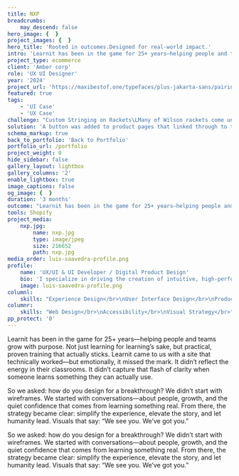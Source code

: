 ```yaml
---
title: NXP
breadcrumbs:
    may_descend: false
hero_image: {  }
project_images: {  }
hero_title: 'Rooted in outcomes.Designed for real-world impact.'
intro: 'Learnit has been in the game for 25+ years—helping people and teams grow with purpose. Not just learning for learning’s sake, but practical, proven training that actually sticks. Learnit came to us with a site that technically worked—but emotionally, it missed the mark. It didn’t reflect the energy in their classrooms. It didn’t capture that flash of clarity when someone learns something they can actually use.'
project_type: ecommerce
client: 'Amber corp'
role: 'UX UI Designer'
year: '2024'
project_url: 'https://maxibestof.one/typefaces/plus-jakarta-sans/pairing/prompt'
featured: true
tags:
    - 'UI Case'
    - 'UX Case'
challenge: "Custom Stringing on Rackets\LMany of Wilson rackets come unstrung. \LIt was therefore important for us to allow customers to add strings to their racket."
solution: 'A button was added to product pages that linked through to their global customiser tool. By utilising URL parameters we were able to get product data passed back to the Shopify cart, ensuring the conversion was able to take place via Shopify.'
schema_markup: true
back_to_portfolio: 'Back to Portfolio'
portfolio_url: /portfolio
project_weight: 0
hide_sidebar: false
gallery_layout: lightbox
gallery_columns: '2'
enable_lightbox: true
image_captions: false
og_image: {  }
duration: '3 months'
outcome: "Learnit has been in the game for 25+ years—helping people and teams grow with purpose. Not just learning for learning’s sake, but practical, proven training that actually sticks. Learnit came to us with a site that technically worked—but emotionally, it missed the mark. It didn’t reflect the energy in their classrooms. It didn’t capture that flash of clarity when someone learns something they can actually use.\L\r\nSo we asked: how do you design for a breakthrough?\r\nWe didn’t start with wireframes. We started with conversations—about people, growth, and the quiet confidence that comes from learning something real. From there, the strategy became clear: simplify the experience, elevate the story, and let humanity lead. Visuals that say:\_“We see you. We’ve got you.”"
tools: Shopify
project_media:
    nxp.jpg:
        name: nxp.jpg
        type: image/jpeg
        size: 216652
        path: nxp.jpg
media_order: luis-saavedra-profile.png
profile:
    name: 'UX/UI & UI Developer / Digital Product Design'
    bio: 'I specialize in driving the creation of intuitive, high-performing digital products across diverse platforms, leveraging expertise in UX, UI, and front-end development. Based in Melbourne, I focus on e-commerce CRO and robust design systems.'
    image: luis-saavedra-profile.png
columnl:
    skills: "Experience Design</br>\nUser Interface Design</br>\nProduct Design</br>"
columnr:
    skills: "Web Design</br>\nAccessibility</br>\nVisual Strategy</br>"
pp_protect: '0'
---
```


Learnit has been in the game for 25+ years—helping people and teams grow with purpose. Not just learning for learning’s sake, but practical, proven training that actually sticks. Learnit came to us with a site that technically worked—but emotionally, it missed the mark. It didn’t reflect the energy in their classrooms. It didn’t capture that flash of clarity when someone learns something they can actually use.

So we asked: how do you design for a breakthrough?
We didn’t start with wireframes. We started with conversations—about people, growth, and the quiet confidence that comes from learning something real. From there, the strategy became clear: simplify the experience, elevate the story, and let humanity lead. Visuals that say: “We see you. We’ve got you.”

So we asked: how do you design for a breakthrough?
We didn’t start with wireframes. We started with conversations—about people, growth, and the quiet confidence that comes from learning something real. From there, the strategy became clear: simplify the experience, elevate the story, and let humanity lead. Visuals that say: “We see you. We’ve got you.”